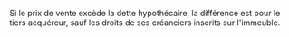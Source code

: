 Si le prix de vente excède la dette hypothécaire, la différence est pour le tiers acquéreur, sauf les droits de ses créanciers inscrits sur l'immeuble.
